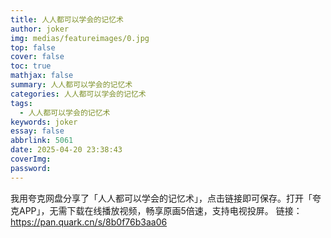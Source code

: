 ```yaml
---
title: 人人都可以学会的记忆术
author: joker
img: medias/featureimages/0.jpg
top: false
cover: false
toc: true
mathjax: false
summary: 人人都可以学会的记忆术
categories: 人人都可以学会的记忆术
tags:
  - 人人都可以学会的记忆术
keywords: joker
essay: false
abbrlink: 5061
date: 2025-04-20 23:38:43
coverImg:
password:
---
```


我用夸克网盘分享了「人人都可以学会的记忆术」，点击链接即可保存。打开「夸克APP」，无需下载在线播放视频，畅享原画5倍速，支持电视投屏。
链接：https://pan.quark.cn/s/8b0f76b3aa06
